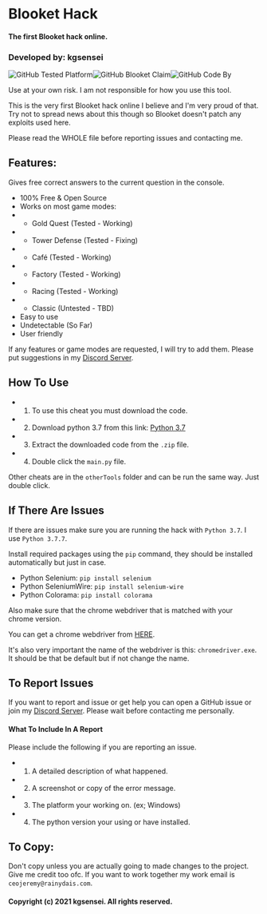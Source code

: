 # Blooket Hack
#### The first Blooket hack online.
### Developed by: kgsensei

![GitHub Tested Platform](https://img.shields.io/static/v1?label=Tested%20On&message=Windows&color=informational&style=for-the-badge)![GitHub Blooket Claim](https://img.shields.io/static/v1?label=First%20Ever&message=Blooket%20Cheat&color=informational&style=for-the-badge)![GitHub Code By](https://img.shields.io/static/v1?label=Code%20By:&message=kgsensei&color=informational&style=for-the-badge)

Use at your own risk. I am not responsible for how you use this tool.

This is the very first Blooket hack online I believe and I'm very proud of that. Try not to spread news about this though so Blooket doesn't patch any exploits used here.

Please read the WHOLE file before reporting issues and contacting me.

## Features:
Gives free correct answers to the current question in the console.
- 100% Free & Open Source
- Works on most game modes:
- - Gold Quest          (Tested - Working)
- - Tower Defense       (Tested - Fixing)
- - Café                (Tested - Working)
- - Factory             (Tested - Working)
- - Racing              (Tested - Working)
- - Classic             (Untested - TBD)
- Easy to use
- Undetectable (So Far)
- User friendly

If any features or game modes are requested, I will try to add them.
Please put suggestions in my [Discord Server](https://discord.gg/tPPwXqhutJ).

## How To Use
- 1. To use this cheat you must download the code.
- 2. Download python 3.7 from this link: [Python 3.7](https://www.python.org/downloads/release/python-377/)
- 3. Extract the downloaded code from the `.zip` file.
- 4. Double click the `main.py` file.

Other cheats are in the `otherTools` folder and can be run the same way. Just double click.

## If There Are Issues
If there are issues make sure you are running the hack with `Python 3.7`. I use `Python 3.7.7`.

Install required packages using the `pip` command, they should be installed automatically but just in case.
- Python Selenium: `pip install selenium`
- Python SeleniumWire: `pip install selenium-wire`
- Python Colorama: `pip install colorama`

Also make sure that the chrome webdriver that is matched with your chrome version.

You can get a chrome webdriver from [HERE](https://chromedriver.chromium.org/).

It's also very important the name of the webdriver is this: `chromedriver.exe`. It should be that be default but if not change the name.

## To Report Issues
If you want to report and issue or get help you can open a GitHub issue or join my [Discord Server](https://discord.gg/tPPwXqhutJ). Please wait before contacting me personally.

#### What To Include In A Report
Please include the following if you are reporting an issue.
- 1. A detailed description of what happened.
- 2. A screenshot or copy of the error message.
- 3. The platform your working on. (ex; Windows)
- 4. The python version your using or have installed.

## To Copy:
Don't copy unless you are actually going to made changes to the project. Give me credit too ofc.
If you want to work together my work email is `ceojeremy@rainydais.com`.

#### Copyright (c) 2021 kgsensei. All rights reserved.
